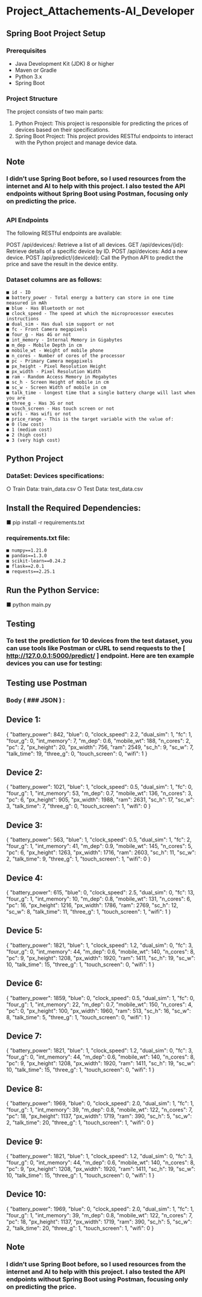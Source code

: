 # Project_Attachements-AI_Developer


## Spring Boot Project Setup

### Prerequisites
- Java Development Kit (JDK) 8 or higher
- Maven or Gradle
- Python 3.x
- Spring Boot

### Project Structure
The project consists of two main parts:
1. Python Project: This project is responsible for predicting the prices of devices based on their specifications.
2. Spring Boot Project: This project provides RESTful endpoints to interact with the Python project and manage device data.


## Note
### I didn’t use Spring Boot before, so I used resources from the internet and AI to help with this project. I also tested the API endpoints without Spring Boot using Postman, focusing only on predicting the price.

##

### API Endpoints
The following RESTful endpoints are available:

POST /api/devices/: Retrieve a list of all devices.
GET /api/devices/{id}: Retrieve details of a specific device by ID.
POST /api/devices: Add a new device.
POST /api/predict/{deviceId}: Call the Python API to predict the price and save the result in the device entity.


### Dataset columns are as follows:
    ■ id - ID
    ■ battery_power - Total energy a battery can store in one time measured in mAh
    ■ blue - Has Bluetooth or not
    ■ clock_speed - The speed at which the microprocessor executes instructions
    ■ dual_sim - Has dual sim support or not
    ■ fc - Front Camera megapixels
    ■ four_g - Has 4G or not
    ■ int_memory - Internal Memory in Gigabytes
    ■ m_dep - Mobile Depth in cm
    ■ mobile_wt - Weight of mobile phone
    ■ n_cores - Number of cores of the processor
    ■ pc - Primary Camera megapixels
    ■ px_height - Pixel Resolution Height
    ■ px_width - Pixel Resolution Width
    ■ ram - Random Access Memory in Megabytes
    ■ sc_h - Screen Height of mobile in cm
    ■ sc_w - Screen Width of mobile in cm
    ■ talk_time - longest time that a single battery charge will last when you are
    ■ three_g - Has 3G or not
    ■ touch_screen - Has touch screen or not
    ■ wifi - Has wifi or not
    ■ price_range - This is the target variable with the value of:
    ● 0 (low cost)
    ● 1 (medium cost)
    ● 2 (high cost)
    ● 3 (very high cost)


## Python Project
 ### DataSet: Devices specifications:
  ○ Train Data: train_data.csv
  ○ Test Data: test_data.csv


## Install the Required Dependencies:
  ■ pip install -r requirements.txt
  ### requirements.txt file:
    ■ numpy==1.21.0
    ■ pandas==1.3.0
    ■ scikit-learn==0.24.2
    ■ flask==2.0.1
    ■ requests==2.25.1

## Run the Python Service:
■ python main.py

## Testing
### To test the prediction for 10 devices from the test dataset, you can use tools like Postman or cURL to send requests to the [ http://127.0.0.1:5000/predict/ ] endpoint. Here are ten example devices you can use for testing:
  ## Testing use Postman 
  ### Body (  ### JSON ) :
## Device 1:
{ "battery_power": 842, "blue": 0, "clock_speed": 2.2, "dual_sim": 1, "fc": 1, "four_g": 0, "int_memory": 7, "m_dep": 0.6, "mobile_wt": 188, "n_cores": 2, "pc": 2, "px_height": 20, "px_width": 756, "ram": 2549, "sc_h": 9, "sc_w": 7, "talk_time": 19, "three_g": 0, "touch_screen": 0, "wifi": 1 } 
## Device 2:
{ "battery_power": 1021, "blue": 1, "clock_speed": 0.5, "dual_sim": 1, "fc": 0, "four_g": 1, "int_memory": 53, "m_dep": 0.7, "mobile_wt": 136, "n_cores": 3, "pc": 6, "px_height": 905, "px_width": 1988, "ram": 2631, "sc_h": 17, "sc_w": 3, "talk_time": 7, "three_g": 0, "touch_screen": 1, "wifi": 0 } 
## Device 3:
{ "battery_power": 563, "blue": 1, "clock_speed": 0.5, "dual_sim": 1, "fc": 2, "four_g": 1, "int_memory": 41, "m_dep": 0.9, "mobile_wt": 145, "n_cores": 5, "pc": 6, "px_height": 1263, "px_width": 1716, "ram": 2603, "sc_h": 11, "sc_w": 2, "talk_time": 9, "three_g": 1, "touch_screen": 1, "wifi": 0 } 
## Device 4:
{ "battery_power": 615, "blue": 0, "clock_speed": 2.5, "dual_sim": 0, "fc": 13, "four_g": 1, "int_memory": 10, "m_dep": 0.8, "mobile_wt": 131, "n_cores": 6, "pc": 16, "px_height": 1216, "px_width": 1786, "ram": 2769, "sc_h": 12, "sc_w": 8, "talk_time": 11, "three_g": 1, "touch_screen": 1, "wifi": 1 } 
## Device 5:
{ "battery_power": 1821, "blue": 1, "clock_speed": 1.2, "dual_sim": 0, "fc": 3, "four_g": 0, "int_memory": 44, "m_dep": 0.6, "mobile_wt": 140, "n_cores": 8, "pc": 9, "px_height": 1208, "px_width": 1920, "ram": 1411, "sc_h": 19, "sc_w": 10, "talk_time": 15, "three_g": 1, "touch_screen": 0, "wifi": 1 } 
## Device 6:
{ "battery_power": 1859, "blue": 0, "clock_speed": 0.5, "dual_sim": 1, "fc": 0, "four_g": 1, "int_memory": 22, "m_dep": 0.7, "mobile_wt": 150, "n_cores": 4, "pc": 0, "px_height": 100, "px_width": 1960, "ram": 513, "sc_h": 16, "sc_w": 8, "talk_time": 5, "three_g": 1, "touch_screen": 0, "wifi": 1 } 
## Device 7:
{ "battery_power": 1821, "blue": 1, "clock_speed": 1.2, "dual_sim": 0, "fc": 3, "four_g": 0, "int_memory": 44, "m_dep": 0.6, "mobile_wt": 140, "n_cores": 8, "pc": 9, "px_height": 1208, "px_width": 1920, "ram": 1411, "sc_h": 19, "sc_w": 10, "talk_time": 15, "three_g": 1, "touch_screen": 0, "wifi": 1 } 
## Device 8:
{ "battery_power": 1969, "blue": 0, "clock_speed": 2.0, "dual_sim": 1, "fc": 1, "four_g": 1, "int_memory": 39, "m_dep": 0.8, "mobile_wt": 122, "n_cores": 7, "pc": 18, "px_height": 1137, "px_width": 1719, "ram": 390, "sc_h": 5, "sc_w": 2, "talk_time": 20, "three_g": 1, "touch_screen": 1, "wifi": 0 } 
## Device 9:
{ "battery_power": 1821, "blue": 1, "clock_speed": 1.2, "dual_sim": 0, "fc": 3, "four_g": 0, "int_memory": 44, "m_dep": 0.6, "mobile_wt": 140, "n_cores": 8, "pc": 9, "px_height": 1208, "px_width": 1920, "ram": 1411, "sc_h": 19, "sc_w": 10, "talk_time": 15, "three_g": 1, "touch_screen": 0, "wifi": 1 } 
## Device 10:
{ "battery_power": 1969, "blue": 0, "clock_speed": 2.0, "dual_sim": 1, "fc": 1, "four_g": 1, "int_memory": 39, "m_dep": 0.8, "mobile_wt": 122, "n_cores": 7, "pc": 18, "px_height": 1137, "px_width": 1719, "ram": 390, "sc_h": 5, "sc_w": 2, "talk_time": 20, "three_g": 1, "touch_screen": 1, "wifi": 0 }


## Note
### I didn’t use Spring Boot before, so I used resources from the internet and AI to help with this project. I also tested the API endpoints without Spring Boot using Postman, focusing only on predicting the price.
